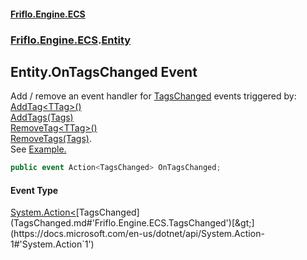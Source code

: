 #### [Friflo.Engine.ECS](index.md#'index')
### [Friflo.Engine.ECS](Friflo.Engine.ECS.md#'Friflo.Engine.ECS').[Entity](Entity.md#'Friflo.Engine.ECS.Entity')

## Entity.OnTagsChanged Event

Add / remove an event handler for [TagsChanged](TagsChanged.md#'Friflo.Engine.ECS.TagsChanged') events triggered by:<br/>[AddTag&lt;TTag&gt;()](Entity.AddTag_TTag_().md#'Friflo.Engine.ECS.Entity.AddTag<TTag>()')<br/>[AddTags(Tags)](Entity.AddTags(Tags).md#'Friflo.Engine.ECS.Entity.AddTags(Friflo.Engine.ECS.Tags)')<br/>[RemoveTag&lt;TTag&gt;()](Entity.RemoveTag_TTag_().md#'Friflo.Engine.ECS.Entity.RemoveTag<TTag>()')<br/>[RemoveTags(Tags)](Entity.RemoveTags(Tags).md#'Friflo.Engine.ECS.Entity.RemoveTags(Friflo.Engine.ECS.Tags)').<br/>
See <a href="https://github.com/friflo/Friflo.Json.Fliox/blob/main/Engine/README.md#event">Example.</a>

```csharp
public event Action<TagsChanged> OnTagsChanged;
```

#### Event Type
[System.Action&lt;](https://docs.microsoft.com/en-us/dotnet/api/System.Action-1#'System.Action`1')[TagsChanged](TagsChanged.md#'Friflo.Engine.ECS.TagsChanged')[&gt;](https://docs.microsoft.com/en-us/dotnet/api/System.Action-1#'System.Action`1')